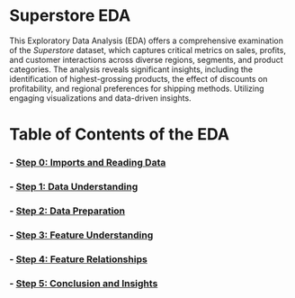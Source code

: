 # Superstore EDA 

This Exploratory Data Analysis (EDA) offers a comprehensive examination of the *Superstore* dataset, which captures critical metrics on sales, profits, and customer interactions across diverse regions, segments, and product categories. The analysis reveals significant insights, including the identification of highest-grossing products, the effect of discounts on profitability, and regional preferences for shipping methods. Utilizing engaging visualizations and data-driven insights. 


# Table of Contents of the EDA
### -  [Step 0: Imports and Reading Data](#step0)
### -  [Step 1: Data Understanding](#step1)
### -  [Step 2: Data Preparation](#step2)
### -  [Step 3: Feature Understanding](#step3)
### -  [Step 4: Feature Relationships](#step4)
### -  [Step 5: Conclusion and Insights](#step5)

